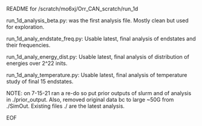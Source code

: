 README for /scratch/mo6xj/Orr_CAN_scratch/run_1d 

run_1d_analysis_beta.py:
    was the first analysis file.  Mostly clean but used for exploration.
    
run_1d_analy_endstate_freq.py:
    Usable latest, final analysis of endstates and their frequencies.
    
run_1d_analy_energy_dist.py:
    Usable latest, final analysis of distribution of energies over 2^22 inits.
    
run_1d_analy_temperature.py:
    Usable latest, final analysis of temperature study of final 15 endstates.
    
NOTE: on 7-15-21 ran a re-do so put prior outputs of slurm and of analysis in ./prior_output.  Also, removed original data bc to large ~50G from ./SimOut.  Existing files ./ are the latest analysis.

EOF    